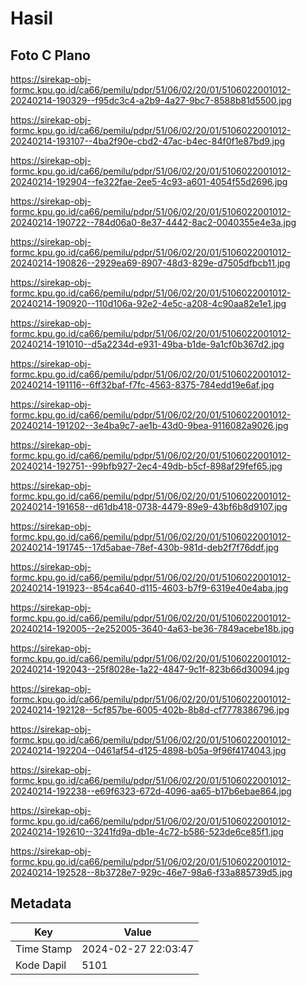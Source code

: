 # Hasil

## Foto C Plano

https://sirekap-obj-formc.kpu.go.id/ca66/pemilu/pdpr/51/06/02/20/01/5106022001012-20240214-190329--f95dc3c4-a2b9-4a27-9bc7-8588b81d5500.jpg

https://sirekap-obj-formc.kpu.go.id/ca66/pemilu/pdpr/51/06/02/20/01/5106022001012-20240214-193107--4ba2f90e-cbd2-47ac-b4ec-84f0f1e87bd9.jpg

https://sirekap-obj-formc.kpu.go.id/ca66/pemilu/pdpr/51/06/02/20/01/5106022001012-20240214-192904--fe322fae-2ee5-4c93-a601-4054f55d2696.jpg

https://sirekap-obj-formc.kpu.go.id/ca66/pemilu/pdpr/51/06/02/20/01/5106022001012-20240214-190722--784d06a0-8e37-4442-8ac2-0040355e4e3a.jpg

https://sirekap-obj-formc.kpu.go.id/ca66/pemilu/pdpr/51/06/02/20/01/5106022001012-20240214-190826--2929ea69-8907-48d3-829e-d7505dfbcb11.jpg

https://sirekap-obj-formc.kpu.go.id/ca66/pemilu/pdpr/51/06/02/20/01/5106022001012-20240214-190920--110d106a-92e2-4e5c-a208-4c90aa82e1e1.jpg

https://sirekap-obj-formc.kpu.go.id/ca66/pemilu/pdpr/51/06/02/20/01/5106022001012-20240214-191010--d5a2234d-e931-49ba-b1de-9a1cf0b367d2.jpg

https://sirekap-obj-formc.kpu.go.id/ca66/pemilu/pdpr/51/06/02/20/01/5106022001012-20240214-191116--6ff32baf-f7fc-4563-8375-784edd19e6af.jpg

https://sirekap-obj-formc.kpu.go.id/ca66/pemilu/pdpr/51/06/02/20/01/5106022001012-20240214-191202--3e4ba9c7-ae1b-43d0-9bea-9116082a9026.jpg

https://sirekap-obj-formc.kpu.go.id/ca66/pemilu/pdpr/51/06/02/20/01/5106022001012-20240214-192751--99bfb927-2ec4-49db-b5cf-898af29fef65.jpg

https://sirekap-obj-formc.kpu.go.id/ca66/pemilu/pdpr/51/06/02/20/01/5106022001012-20240214-191658--d61db418-0738-4479-89e9-43bf6b8d9107.jpg

https://sirekap-obj-formc.kpu.go.id/ca66/pemilu/pdpr/51/06/02/20/01/5106022001012-20240214-191745--17d5abae-78ef-430b-981d-deb2f7f76ddf.jpg

https://sirekap-obj-formc.kpu.go.id/ca66/pemilu/pdpr/51/06/02/20/01/5106022001012-20240214-191923--854ca640-d115-4603-b7f9-6319e40e4aba.jpg

https://sirekap-obj-formc.kpu.go.id/ca66/pemilu/pdpr/51/06/02/20/01/5106022001012-20240214-192005--2e252005-3640-4a63-be36-7849acebe18b.jpg

https://sirekap-obj-formc.kpu.go.id/ca66/pemilu/pdpr/51/06/02/20/01/5106022001012-20240214-192043--25f8028e-1a22-4847-9c1f-823b66d30094.jpg

https://sirekap-obj-formc.kpu.go.id/ca66/pemilu/pdpr/51/06/02/20/01/5106022001012-20240214-192128--5cf857be-6005-402b-8b8d-cf7778386796.jpg

https://sirekap-obj-formc.kpu.go.id/ca66/pemilu/pdpr/51/06/02/20/01/5106022001012-20240214-192204--0461af54-d125-4898-b05a-9f96f4174043.jpg

https://sirekap-obj-formc.kpu.go.id/ca66/pemilu/pdpr/51/06/02/20/01/5106022001012-20240214-192238--e69f6323-672d-4096-aa65-b17b6ebae864.jpg

https://sirekap-obj-formc.kpu.go.id/ca66/pemilu/pdpr/51/06/02/20/01/5106022001012-20240214-192610--3241fd9a-db1e-4c72-b586-523de6ce85f1.jpg

https://sirekap-obj-formc.kpu.go.id/ca66/pemilu/pdpr/51/06/02/20/01/5106022001012-20240214-192528--8b3728e7-929c-46e7-98a6-f33a885739d5.jpg


## Metadata

| Key        | Value               |
| ---------- | ------------------- |
| Time Stamp | 2024-02-27 22:03:47 |
| Kode Dapil | 5101                |



